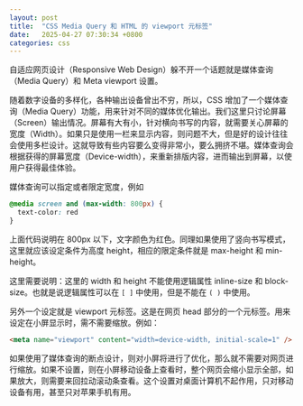 ```yaml
---
layout: post
title:  "CSS Media Query 和 HTML 的 viewport 元标签"
date:   2025-04-27 07:30:34 +0800
categories: css
---
```


自适应网页设计（Responsive Web Design）躲不开一个话题就是媒体查询（Media Query）和 Meta viewport 设置。

随着数字设备的多样化，各种输出设备曾出不穷，所以，CSS 增加了一个媒体查询（Media Query）功能，用来针对不同的媒体优化输出。我们这里只讨论屏幕（Screen）输出情况。屏幕有大有小，针对横向书写的内容，就需要关心屏幕的宽度（Width）。如果只是使用一栏来显示内容，则问题不大，但是好的设计往往会使用多栏设计。这就导致有些内容要么变得非常小，要么拥挤不堪。媒体查询会根据获得的屏幕宽度（Device-width），来重新排版内容，进而输出到屏幕，以使用户获得最佳体验。

媒体查询可以指定或者限定宽度，例如

~~~ css
@media screen and (max-width: 800px) {
  text-color: red
}
~~~

上面代码说明在 800px 以下，文字颜色为红色。同理如果使用了竖向书写模式，这里就应该设定条件为高度 height，相应的限定条件就是 max-height 和 min-height。

这里需要说明：这里的 width 和 height 不能使用逻辑属性 inline-size 和 block-size。也就是说逻辑属性可以在 `[ ]` 中使用，但是不能在 `( )` 中使用。

另外一个设定就是 viewport 元标签。这是在网页 head 部分的一个元标签。用来设定在小屏显示时，需不需要缩放。例如：

~~~ html
<meta name="viewport" content="width=device-width, initial-scale=1" />
~~~

如果使用了媒体查询的断点设计，则对小屏将进行了优化，那么就不需要对网页进行缩放。如果不设置，则在小屏移动设备上查看时，整个网页会缩小显示全部，如果放大，则需要来回拉动滚动条查看。这个设置对桌面计算机不起作用，只对移动设备有用，甚至只对苹果手机有用。
